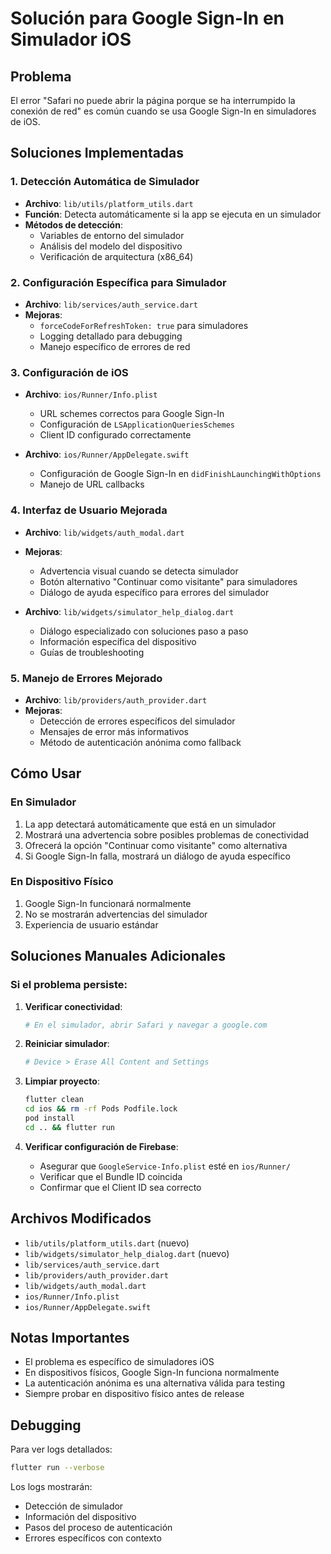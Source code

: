 # Solución para Google Sign-In en Simulador iOS

## Problema
El error "Safari no puede abrir la página porque se ha interrumpido la conexión de red" es común cuando se usa Google Sign-In en simuladores de iOS.

## Soluciones Implementadas

### 1. Detección Automática de Simulador
- **Archivo**: `lib/utils/platform_utils.dart`
- **Función**: Detecta automáticamente si la app se ejecuta en un simulador
- **Métodos de detección**:
  - Variables de entorno del simulador
  - Análisis del modelo del dispositivo
  - Verificación de arquitectura (x86_64)

### 2. Configuración Específica para Simulador
- **Archivo**: `lib/services/auth_service.dart`
- **Mejoras**:
  - `forceCodeForRefreshToken: true` para simuladores
  - Logging detallado para debugging
  - Manejo específico de errores de red

### 3. Configuración de iOS
- **Archivo**: `ios/Runner/Info.plist`
  - URL schemes correctos para Google Sign-In
  - Configuración de `LSApplicationQueriesSchemes`
  - Client ID configurado correctamente

- **Archivo**: `ios/Runner/AppDelegate.swift`
  - Configuración de Google Sign-In en `didFinishLaunchingWithOptions`
  - Manejo de URL callbacks

### 4. Interfaz de Usuario Mejorada
- **Archivo**: `lib/widgets/auth_modal.dart`
- **Mejoras**:
  - Advertencia visual cuando se detecta simulador
  - Botón alternativo "Continuar como visitante" para simuladores
  - Diálogo de ayuda específico para errores del simulador

- **Archivo**: `lib/widgets/simulator_help_dialog.dart`
  - Diálogo especializado con soluciones paso a paso
  - Información específica del dispositivo
  - Guías de troubleshooting

### 5. Manejo de Errores Mejorado
- **Archivo**: `lib/providers/auth_provider.dart`
- **Mejoras**:
  - Detección de errores específicos del simulador
  - Mensajes de error más informativos
  - Método de autenticación anónima como fallback

## Cómo Usar

### En Simulador
1. La app detectará automáticamente que está en un simulador
2. Mostrará una advertencia sobre posibles problemas de conectividad
3. Ofrecerá la opción "Continuar como visitante" como alternativa
4. Si Google Sign-In falla, mostrará un diálogo de ayuda específico

### En Dispositivo Físico
1. Google Sign-In funcionará normalmente
2. No se mostrarán advertencias del simulador
3. Experiencia de usuario estándar

## Soluciones Manuales Adicionales

### Si el problema persiste:

1. **Verificar conectividad**:
   ```bash
   # En el simulador, abrir Safari y navegar a google.com
   ```

2. **Reiniciar simulador**:
   ```bash
   # Device > Erase All Content and Settings
   ```

3. **Limpiar proyecto**:
   ```bash
   flutter clean
   cd ios && rm -rf Pods Podfile.lock
   pod install
   cd .. && flutter run
   ```

4. **Verificar configuración de Firebase**:
   - Asegurar que `GoogleService-Info.plist` esté en `ios/Runner/`
   - Verificar que el Bundle ID coincida
   - Confirmar que el Client ID sea correcto

## Archivos Modificados

- `lib/utils/platform_utils.dart` (nuevo)
- `lib/widgets/simulator_help_dialog.dart` (nuevo)
- `lib/services/auth_service.dart`
- `lib/providers/auth_provider.dart`
- `lib/widgets/auth_modal.dart`
- `ios/Runner/Info.plist`
- `ios/Runner/AppDelegate.swift`

## Notas Importantes

- El problema es específico de simuladores iOS
- En dispositivos físicos, Google Sign-In funciona normalmente
- La autenticación anónima es una alternativa válida para testing
- Siempre probar en dispositivo físico antes de release

## Debugging

Para ver logs detallados:
```bash
flutter run --verbose
```

Los logs mostrarán:
- Detección de simulador
- Información del dispositivo
- Pasos del proceso de autenticación
- Errores específicos con contexto 